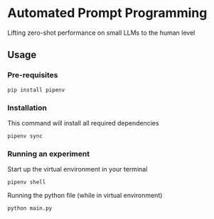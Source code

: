 # Automated Prompt Programming 
Lifting zero-shot performance on small LLMs to the human level

## Usage
### Pre-requisites
```
pip install pipenv
```
### Installation
This command will install all required dependencies
```
pipenv sync
```
### Running an experiment
Start up the virtual environment in your terminal
```
pipenv shell
```
Running the python file (while in virtual environment)
```
python main.py
```